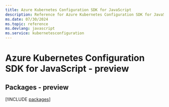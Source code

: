 ```yaml
---
title: Azure Kubernetes Configuration SDK for JavaScript
description: Reference for Azure Kubernetes Configuration SDK for JavaScript
ms.date: 07/30/2024
ms.topic: reference
ms.devlang: javascript
ms.service: kubernetesconfiguration
---
```

# Azure Kubernetes Configuration SDK for JavaScript - preview
## Packages - preview
[!INCLUDE [packages](kubernetes-configuration-index.md)]